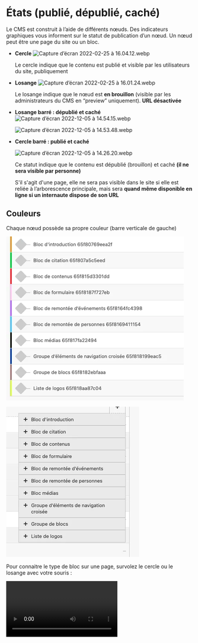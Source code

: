 # États (publié, dépublié, caché)

Le CMS est construit à l’aide de différents nœuds. Des indicateurs graphiques vous informent sur le statut de publication d’un nœud. Un nœud peut être une page du site ou un bloc.

- **Cercle** ![Capture d’écran 2022-02-25 à 16.04.12.webp](Édition%20des%20contenus/Capture_decran_2022-02-25_a_16.04.12.webp)
    
    Le cercle indique que le contenu est publié et visible par les utilisateurs du site, publiquement

- **Losange** ![Capture d’écran 2022-02-25 à 16.01.24.webp](Édition%20des%20contenus/Capture_decran_2022-02-25_a_16.01.24.webp)
    
    Le losange indique que le nœud est **en brouillon** (visible par les administrateurs du CMS en “preview” uniquement). **URL désactivée**

- **Losange barré : dépublié et caché** ![Capture d’écran 2022-12-05 à 14.54.15.webp](Édition%20des%20contenus/Capture_decran_2022-12-05_a_14.54.15.webp)
    
    ![Capture d’écran 2022-12-05 à 14.53.48.webp](Édition%20des%20contenus/Capture_decran_2022-12-05_a_14.53.48.webp)

- **Cercle barré : publié et caché**

    ![Capture d’écran 2022-12-05 à 14.26.20.webp](Édition%20des%20contenus/Capture_decran_2022-12-05_a_14.26.20.webp)
    
    Ce statut indique que le contenu est dépublié (brouillon) et caché **(il ne sera visible par personne)**
    
    S'il s'agit d'une page, elle ne sera pas visible dans le site si elle est reliée à l’arborescence principale, mais sera **quand même disponible en ligne si un internaute dispose de son URL**

## Couleurs

Chaque nœud possède sa propre couleur (barre verticale de gauche) 

![Capture d’écran 2024-03-18 à 11.37.19.webp](États%20(publié,%20dépublié,%20caché)/Capture_decran_2024-03-18_a_11.37.19.webp)

![Capture d’écran 2024-03-18 à 11.33.10.webp](États%20(publié,%20dépublié,%20caché)/Capture_decran_2024-03-18_a_11.33.10.webp)

Pour connaitre le type de bloc sur une page, survolez le cercle ou le losange avec votre souris :

<video controls>
<source src="/user/États (publié, dépublié, caché)/Enregistrement_de_lecran_2024-08-27_a_12.32.59.webm" type="video/webm">
Your browser does not support the video tag.
</video>
